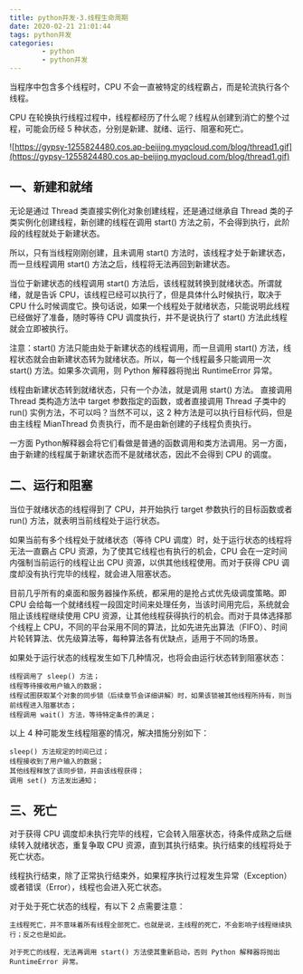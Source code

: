```yaml
---
title: python并发-3.线程生命周期
date: 2020-02-21 21:01:44
tags: python并发
categories:
        - python
        - python并发
---
```

当程序中包含多个线程时，CPU 不会一直被特定的线程霸占，而是轮流执行各个线程。

CPU 在轮换执行线程过程中，线程都经历了什么呢？线程从创建到消亡的整个过程，可能会历经 5 种状态，分别是新建、就绪、运行、阻塞和死亡。

![https://gypsy-1255824480.cos.ap-beijing.myqcloud.com/blog/thread1.gif](https://gypsy-1255824480.cos.ap-beijing.myqcloud.com/blog/thread1.gif)

## 一、新建和就绪
无论是通过 Thread 类直接实例化对象创建线程，还是通过继承自 Thread 类的子类实例化创建线程，新创建的线程在调用 start() 方法之前，不会得到执行，此阶段的线程就处于新建状态。

所以，只有当线程刚刚创建，且未调用 start() 方法时，该线程才处于新建状态，而一旦线程调用 start() 方法之后，线程将无法再回到新建状态。

当位于新建状态的线程调用 start() 方法后，该线程就转换到就绪状态。所谓就绪，就是告诉 CPU，该线程已经可以执行了，但是具体什么时候执行，取决于 CPU 什么时候调度它。换句话说，如果一个线程处于就绪状态，只能说明此线程已经做好了准备，随时等待 CPU 调度执行，并不是说执行了 start() 方法此线程就会立即被执行。

注意：start() 方法只能由处于新建状态的线程调用，而一旦调用 start() 方法，线程状态就会由新建状态转为就绪状态。所以，每一个线程最多只能调用一次 start() 方法。如果多次调用，则 Python 解释器将抛出 RuntimeError 异常。

线程由新建状态转到就绪状态，只有一个办法，就是调用 start() 方法。
直接调用 Thread 类构造方法中 target 参数指定的函数，或者直接调用 Thread 子类中的 run() 实例方法，不可以吗？当然不可以，这 2 种方法是可以执行目标代码，但是由主线程 MianThread 负责执行，而不是由新创建的子线程负责执行。

一方面 Python解释器会将它们看做是普通的函数调用和类方法调用。另一方面，由于新建的线程属于新建状态而不是就绪状态，因此不会得到 CPU 的调度。

## 二、运行和阻塞
当位于就绪状态的线程得到了 CPU，并开始执行 target 参数执行的目标函数或者 run() 方法，就表明当前线程处于运行状态。

如果当前有多个线程处于就绪状态（等待 CPU 调度）时，处于运行状态的线程将无法一直霸占 CPU 资源，为了使其它线程也有执行的机会，CPU 会在一定时间内强制当前运行的线程让出 CPU 资源，以供其他线程使用。而对于获得 CPU 调度却没有执行完毕的线程，就会进入阻塞状态。

目前几乎所有的桌面和服务器操作系统，都采用的是抢占式优先级调度策略。即 CPU 会给每一个就绪线程一段固定时间来处理任务，当该时间用完后，系统就会阻止该线程继续使用 CPU 资源，让其他线程获得执行的机会。而对于具体选择那个线程上 CPU，不同的平台采用不同的算法，比如先进先出算法（FIFO）、时间片轮转算法、优先级算法等，每种算法各有优缺点，适用于不同的场景。

如果处于运行状态的线程发生如下几种情况，也将会由运行状态转到阻塞状态：

    线程调用了 sleep() 方法；
    线程等待接收用户输入的数据；
    线程试图获取某个对象的同步锁（后续章节会详细讲解）时，如果该锁被其他线程所持有，则当前线程进入阻塞状态；
    线程调用 wait() 方法，等待特定条件的满足；

以上 4 种可能发生线程阻塞的情况，解决措施分别如下：

    sleep() 方法规定的时间已过；
    线程接收到了用户输入的数据；
    其他线程释放了该同步锁，并由该线程获得；
    调用 set() 方法发出通知；

## 三、死亡
对于获得 CPU 调度却未执行完毕的线程，它会转入阻塞状态，待条件成熟之后继续转入就绪状态，重复争取 CPU 资源，直到其执行结束。执行结束的线程将处于死亡状态。

线程执行结束，除了正常执行结束外，如果程序执行过程发生异常（Exception）或者错误（Error），线程也会进入死亡状态。

对于处于死亡状态的线程，有以下 2 点需要注意：

    主线程死亡，并不意味着所有线程全部死亡。也就是说，主线程的死亡，不会影响子线程继续执行；反之也是如此。

    对于死亡的线程，无法再调用 start() 方法使其重新启动，否则 Python 解释器将抛出 RuntimeError 异常。